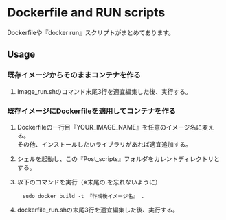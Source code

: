 # Dockerfile and RUN scripts

Dockerfileや『docker run』スクリプトがまとめてあります。

## Usage

### 既存イメージからそのままコンテナを作る
  
1. image_run.shのコマンド末尾3行を適宜編集した後、実行する。

### 既存イメージにDockerfileを適用してコンテナを作る
1. Dockerfileの一行目『YOUR_IMAGE_NAME』を任意のイメージ名に変える。  
  その他、インストールしたいライブラリがあれば適宜追加する。
    
2. シェルを起動し、この『Post_scripts』フォルダをカレントディレクトリとする。  
  
3. 以下のコマンドを実行（※末尾の.を忘れないように）  

```
     sudo docker build -t 『作成後イメージ名』 .
```
    
4. dockerfile_run.shの末尾3行を適宜編集した後、実行する。
